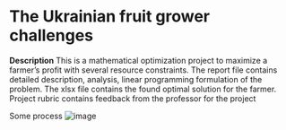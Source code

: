 # The Ukrainian fruit grower challenges
**Description**
This is a mathematical optimization project to maximize a farmer’s profit with several resource constraints.
The report file contains detailed description, analysis, linear programming formulation of the problem.
The xlsx file contains the found optimal solution for the farmer.
Project rubric contains feedback from the professor for the project

Some process 
![image](https://user-images.githubusercontent.com/107101940/235034126-2b34081e-90d4-4ee2-a827-1ae39bb98fc7.png)

